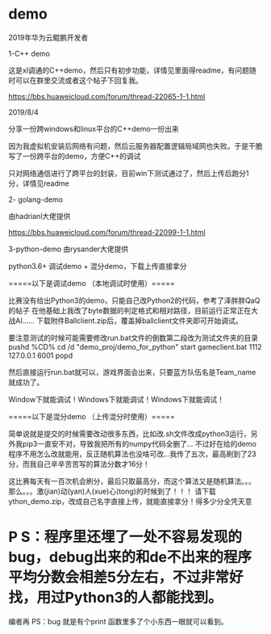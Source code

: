 # demo
 2019年华为云鲲鹏开发者

1-C++ demo

这是xl调通的C++demo，然后只有初步功能，详情见里面得readme，有问题随时可以在群里交流或者这个帖子下回复我。

https://bbs.huaweicloud.com/forum/thread-22065-1-1.html

2019/8/4

分享一份跨windows和linux平台的C++demo一份出来

因为我虚拟机安装后网络有问题，然后云服务器配置逻辑局域网也失败。于是干脆写了一份跨平台的demo，方便C++的调试

只对网络通信进行了跨平台的封装，目前win下测试通过了，然后上传后跑分1分，详情见readme

2- golang-demo

由hadrianl大佬提供

https://bbs.huaweicloud.com/forum/thread-22099-1-1.html


3-python-demo 
由rysander大佬提供

python3.6+ 调试demo + 混分demo，下载上传直接拿分

=====以下是调试demo （本地调试时使用）=====

比赛没有给出Python3的demo，只能自己改Python2的代码，参考了泽胖胖QaQ的帖子
在他基础上我改了byte数据的判定格式和相对路径，目前运行正常正在大战AI……
下载附件Ballclient.zip后，覆盖掉ballclient文件夹即可开始调试。

要注意测试的时候可能需要修改run.bat文件的倒数第二段改为测试文件夹的目录
pushd %CD%
cd /d "demo_proj/demo_for_python"
start gameclient.bat 1112 127.0.0.1 6001 
popd

然后直接运行run.bat就可以，游戏界面会出来，只要蓝方队伍名是Team_name就成功了。

Window下就能调试！Windows下就能调试！Windows下就能调试！

=====以下是混分demo （上传混分时使用）=====

简单说就是提交的时候需要改动很多东西，比如改.sh文件改成python3运行，另外我pip3一直安不对，导致我把所有的numpy代码全删了…
不过好在给的demo程序不用怎么改就能用，反正随机算法也没啥可改…我传了五次，最高刷到了23分，而我自己辛辛苦苦写的算法分数才16分！

这比赛每天有一百次机会刷分，最后只取最高分，而这个算法又是随机算法。。。
那么。。。激(jian)动(yan)人(xue)心(tong)的时候到了！！！
请下载ython_demo.zip，改成自己名字直接上传，就能直接拿分！得多少分全凭天意

P S：程序里还埋了一处不容易发现的bug，debug出来的和de不出来的程序平均分数会相差5分左右，不过非常好找，用过Python3的人都能找到。
===============

编者再
PS：bug 就是有个print 函数里多了个小东西一眼就可以看到。
